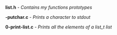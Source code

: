 **list.h** - *Contains my functions prototypes*

**-putchar.c** - *Prints a character to stdout*

**0-print-list.c** - *Prints all the elements of a list_t list*
